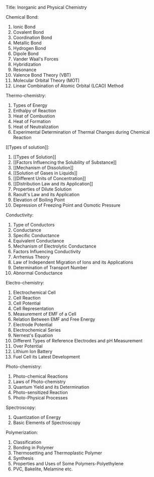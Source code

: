 Title: Inorganic and Physical Chemistry

Chemical Bond:

1. Ionic Bond
2. Covalent Bond
3. Coordination Bond
4. Metallic Bond
5. Hydrogen Bond
6. Dipole Bond
7. Vander Waal's Forces
8. Hybridization
9. Resonance
10. Valence Bond Theory (VBT)
11. Molecular Orbital Theory (MOT)
12. Linear Combination of Atomic Orbital (LCAO) Method

Thermo-chemistry:

1. Types of Energy
2. Enthalpy of Reaction
3. Heat of Combustion
4. Heat of Formation
5. Heat of Neutralization
6. Experimental Determination of Thermal Changes during Chemical Reaction

[[Types of solution]]:

1. [[Types of Solution]]
2. [[Factors Influencing the Solubility of Substance]]
3. [[Mechanism of Dissolution]]
4. [[Solution of Gases in Liquids]]
5. [[Different Units of Concentration]]
6. [[Distribution Law and its Application]]
7. Properties of Dilute Solution
8. Raoult's Law and its Application
9. Elevation of Boiling Point 
10. Depression of Freezing Point and Osmotic Pressure


Conductivity:

1. Type of Conductors
2. Conductance
3. Specific Conductance
4. Equivalent Conductance
5. Mechanism of Electrolytic Conductance
6. Factors Influencing Conductivity
7. Arrhenius Theory
8. Law of Independent Migration of Ions and its Applications
9. Determination of Transport Number
10. Abnormal Conductance

Electro-chemistry:

1. Electrochemical Cell
2. Cell Reaction
3. Cell Potential
4. Cell Representation
5. Measurement of EMF of a Cell
6. Relation Between EMF and Free Energy
7. Electrode Potential
8. Electrochemical Series
9. Nernest's Equation
10. Different Types of Reference Electrodes and pH Measurement
11. Over Potential
12. Lithium Ion Battery
13. Fuel Cell its Latest Development

Photo-chemistry:

1. Photo-chemical Reactions
2. Laws of Photo-chemistry
3. Quantum Yield and its Determination
4. Photo-sensitized Reaction
5. Photo-Physical Processes

Spectroscopy:

1. Quantization of Energy
2. Basic Elements of Spectroscopy

Polymerization:

1. Classification
2. Bonding in Polymer
3. Thermosetting and Thermoplastic Polymer
4. Synthesis
5. Properties and Uses of Some Polymers-Polyethylene
6. PVC, Bakelite, Melamine etc.